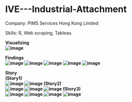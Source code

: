 # IVE---Industrial-Attachment
Company: PIMS Services Hong Kong Limited

Skills: R, Web scraping, Tableau<br>

<b>Visualizing<b><br>
![image](https://user-images.githubusercontent.com/86401891/126948756-83b458cc-d8c7-4b79-b784-501eac1c53c5.png)

<b>Findings<b><br>
![image](https://user-images.githubusercontent.com/86401891/126949231-2f7a24bc-9f50-4ae9-a94e-6422425f5a42.png)
![image](https://user-images.githubusercontent.com/86401891/126948592-89ff7ca8-9475-4b3f-9b3b-f5d48e6781a6.png)
![image](https://user-images.githubusercontent.com/86401891/126948664-5e9eb6ad-71a7-4096-a42a-fafab136c507.png)
![image](https://user-images.githubusercontent.com/86401891/126948715-04107949-6743-45e7-befa-4c65b5936b69.png)
![image](https://user-images.githubusercontent.com/86401891/126948451-95493283-d15f-47e5-849e-3686e04d3a60.png)

<b>Story<b><br>
(Story1)<br>
![image](https://user-images.githubusercontent.com/86401891/126948325-6af47bcb-638f-40f5-b871-42566b2abe46.png)
![image](https://user-images.githubusercontent.com/86401891/126948384-85375455-88a5-4c61-930d-93cd4444f4c3.png)
(Story2)<br>
![image](https://user-images.githubusercontent.com/86401891/126948925-b08d06b4-f72c-4b15-a140-929a877334a5.png)
![image](https://user-images.githubusercontent.com/86401891/126948989-c738b500-709c-45f7-8c22-02937e5d7480.png)
![image](https://user-images.githubusercontent.com/86401891/126949024-a6f1b1fa-120b-4ba9-9445-72bdba1432bd.png)
(Story3)<br>
![image](https://user-images.githubusercontent.com/86401891/126949347-9262b4e2-d3bf-4560-9639-3802786a0383.png)
![image](https://user-images.githubusercontent.com/86401891/126949439-8fa0f76b-e184-406a-bc95-c82b5b060f48.png)
![image](https://user-images.githubusercontent.com/86401891/126949489-482ba2d7-df46-4d53-8de7-5ce9721118a5.png)
![image](https://user-images.githubusercontent.com/86401891/126949521-9414b1e4-7b12-477d-857c-e3522ce8d900.png)
